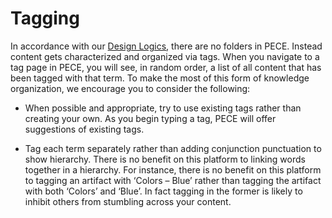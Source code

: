 Tagging
=======

In accordance with our [Design Logics](../logics.md), there are no folders in PECE. Instead content gets characterized and organized via tags. When you navigate to a tag page in PECE, you will see, in random order, a list of all content that has been tagged with that term. To make the most of this form of knowledge organization, we encourage you to consider the following:

-   When possible and appropriate, try to use existing tags rather than creating your own. As you begin typing a tag, PECE will offer suggestions of existing tags.

-   Tag each term separately rather than adding conjunction punctuation to show hierarchy. There is no benefit on this platform to linking words together in a hierarchy. For instance, there is no benefit on this platform to tagging an artifact with ‘Colors – Blue’ rather than tagging the artifact with both ‘Colors’ and ‘Blue’. In fact tagging in the former is likely to inhibit others from stumbling across your content.
